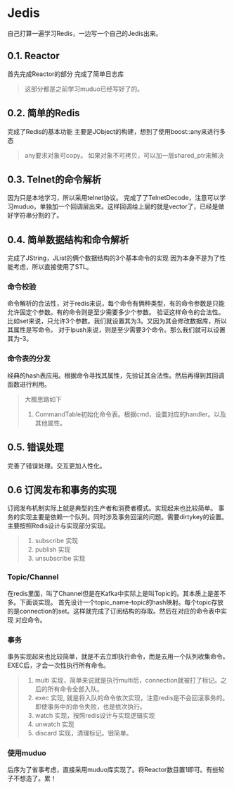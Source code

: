 # Jedis
自己打算一遍学习Redis，一边写一个自己的Jedis出来。

## 0.1. Reactor
首先完成Reactor的部分
完成了简单日志库

> 这部分都是之前学习muduo已经写好了的。

## 0.2. 简单的Redis
完成了Redis的基本功能
主要是JObject的构建，想到了使用boost::any来进行多态

> any要求对象可copy。
> 如果对象不可拷贝，可以加一层shared_ptr来解决

## 0.3. Telnet的命令解析
因为只是本地学习，所以采用telnet协议。
完成了了TelnetDecode，注意可以学习muduo，单独加一个回调层出来。这样回调给上层的就是vector<string>了，已经是做好字符串分割的了。

## 0.4. 简单数据结构和命令解析
完成了JString，JList的俩个数据结构的3个基本命令的实现
因为本身不是为了性能考虑，所以直接使用了STL。

### 命令校验
命令解析的合法性，对于redis来说，每个命令有俩种类型，有的命令参数是只能允许固定个参数。有的命令则是至少需要多少个参数。
验证这样命令的合法性。比如set来说，只允许3个参数。我们就设置其为3。又因为其会修改数据库，所以其属性是写命令。
对于lpush来说，则是至少需要3个命令。那么我们就可以设置其为-3。

### 命令表的分发
经典的hash表应用。根据命令寻找其属性，先验证其合法性。然后再得到其回调函数进行利用。

> 大概思路如下
> 1. CommandTable初始化命令表。根据cmd，设置对应的handler。以及其他属性。

## 0.5. 错误处理
完善了错误处理。交互更加人性化。


## 0.6 订阅发布和事务的实现
订阅发布机制实际上就是典型的生产者和消费者模式。实现起来也比较简单。
事务的实现主要是依赖一个队列。同时涉及事务回滚的问题。需要dirtykey的设置。主要按照Redis设计与实现部分实现。


> 1. subscribe 实现
> 2. publish 实现
> 3. unsubscribe 实现

### Topic/Channel
在redis里面，叫了Channel但是在Kafka中实际上是叫Topic的。其本质上是差不多。下面谈实现。
首先设计一个topic_name-topic的hash映射。每个topic存放的是connection的set。这样就完成了订阅结构的存取。然后在对应的命令表中实现
对应命令。


### 事务
事务实现起来也比较简单，就是不去立即执行命令，而是去用一个队列收集命令。EXEC后，才会一次性执行所有命令。
> 1. multi 实现，简单来说就是执行multi后，connection就被打了标记。之后的所有命令全部入队。
> 2. exec 实现, 就是将入队的命令依次实现，注意redis是不会回滚事务的。即使事务中的命令失败，也是依次执行。
> 3. watch 实现，按照redis设计与实现逻辑实现
> 4. unwatch 实现
> 5. discard 实现，清理标记。很简单。

### 使用muduo
后序为了省事考虑，直接采用muduo库实现了。将Reactor数目置1即可。有些轮子不想造了。累！
